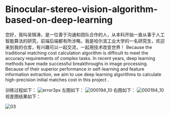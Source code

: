 # Binocular-stereo-vision-algorithm-based-on-deep-learning
您好，我叫吴锦涛，是一位善于沟通和团队合作的人，从本科开始一直从事于人工智能算法的研究，前端后端都有所涉略，我是哈尔滨工业大学的一名研究生，欢迎来到我的仓库，有兴趣可以一起交流，一起用技术改变世界！
Because the traditional matching cost calculation algorithm is difficult to meet the accuracy requirements of complex tasks. In recent years, deep learning methods have made successful breakthroughs in image processing. Because of their superior performance in self-learning and feature information extraction, we aim to use deep learning algorithms to calculate high-precision initial matches cost in this project .

训练过程如下：
![error3px](https://user-images.githubusercontent.com/45363047/113674595-f2823580-96ec-11eb-9315-18d2b1c1797a.png)
左图如下：
![000194_10](https://user-images.githubusercontent.com/45363047/113675822-55280100-96ee-11eb-88aa-317ecb93ad38.png)
右图如下：
![000194_10](https://user-images.githubusercontent.com/45363047/113675859-5f49ff80-96ee-11eb-8d22-10c02e775c24.png)
视差图结果如下：

![03](https://user-images.githubusercontent.com/45363047/113674915-56a4f980-96ed-11eb-92a5-77c25e1fe399.png)
